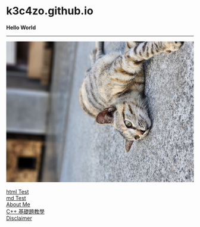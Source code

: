 # k3c4zo.github.io
**Hello World**

***

![草草](https://raw.githubusercontent.com/K3C4ZO/k3c4zo.github.io/main/332494504_8915137758527979_5400792067233575689_n.jpg "草草(校貓)~")

[html Test](https://k3c4zo.github.io/test.html)<br />
[md Test](https://k3c4zo.github.io/test/test)<br />
[About Me](https://k3c4zo.github.io/about)<br />
[C++ 基礎題教學](https://k3c4zo.github.io/c++/zj/easy)<br />
[Disclaimer](https://k3c4zo.github.io/disclaimer)<br />
